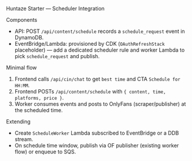 Huntaze Starter — Scheduler Integration

Components
- API: POST `/api/content/schedule` records a `schedule_request` event in DynamoDB.
- EventBridge/Lambda: provisioned by CDK (`OAuthRefreshStack` placeholder) — add a dedicated scheduler rule and worker Lambda to pick `schedule_request` and publish.

Minimal flow
1) Frontend calls `/api/cin/chat` to get `best time` and CTA `Schedule for HH:MM`.
2) Frontend POSTs `/api/content/schedule` with `{ content, time, platforms, price }`.
3) Worker consumes events and posts to OnlyFans (scraper/publisher) at the scheduled time.

Extending
- Create `ScheduleWorker` Lambda subscribed to EventBridge or a DDB stream.
- On schedule time window, publish via OF publisher (existing worker flow) or enqueue to SQS.

